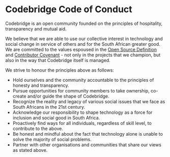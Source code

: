 # Codebridge Code of Conduct

Codebridge is an open community founded on the principles of hospitality, transparency and mutual aid.

We believe that we are able to use our collective interest in technology and social change in service of others and for the South African greater good.
We are committed to the values espoused in the [Open Source Definition](https://opensource.org/osd-annotated) and [Contributor Covenant](https://www.contributor-covenant.org/) -
not only in the projects that we champion, but also in the way that Codebridge itself is managed.

We strive to honour the principles above as follows:

- Hold ourselves and the community accountable to the principles of honesty and transparency.
- Pursue opportunities for community members to take ownership, co-create and/or guide the shape of Codebridge.
- Recognize the reality and legacy of various social issues that we face as South Africans in the 21st century.
- Acknowledge our responsibility to shape technology as a force for inclusion and social good in South Africa.
- Proactively find ways for all individuals, regardless of skill level, to contribute to the above.
- Be honest and mindful about the fact that technology alone is unable to solve the majority of social problems.
- Partner with other organisations and communities that share our views as stated above.
